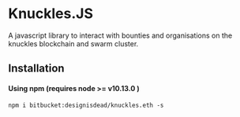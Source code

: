 # Knuckles.JS 

A javascript library to interact with bounties and organisations on the knuckles blockchain and swarm cluster. 

## Installation 

#### Using npm (requires node >= v10.13.0 )

```npm i bitbucket:designisdead/knuckles.eth -s```